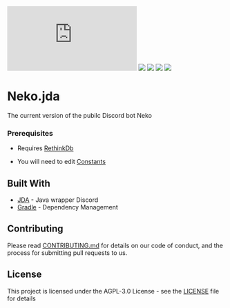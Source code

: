 ![](https://dickswordapp.com/api/guilds/333713662739218433/widget.json) ![](https://dickswordapp.com/api/guilds/334186716770598912/custom.svg) ![](https://cdn.discordapp.com/attachments/377619690513498133/406183455123177481/OpenSauce.svg) ![](https://cdn.discordapp.com/attachments/377619690513498133/406183436571639808/License.svg) ![](https://circleci.com/gh/Nekos-life/neko-bot-jda.svg?style=svg)  
# Neko.jda

The current version of the pubilc Discord bot Neko 


### Prerequisites

* Requires [RethinkDb](https://www.rethinkdb.com/)

* You will need to edit [Constants](src/main/java/life/nekos/bot/commons/Constants.java)

## Built With

* [JDA](https://github.com/DV8FromTheWorld/JDA) - Java wrapper Discord 
* [Gradle](https://gradle.org/) - Dependency Management

## Contributing

Please read [CONTRIBUTING.md](CONTRIBUTING.md) for details on our code of conduct, and the process for submitting pull requests to us.

## License

This project is licensed under the AGPL-3.0 License - see the [LICENSE](LICENSE) file for details

